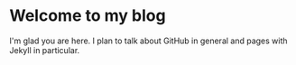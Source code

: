 # Welcome to my blog

I'm glad you are here. I plan to talk about GitHub in general and pages with Jekyll in particular.
